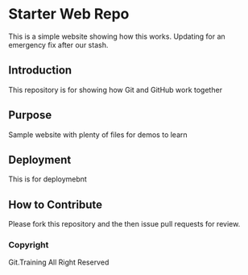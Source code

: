 # Starter Web Repo

This is a simple website showing how this works. 
Updating for an emergency fix after our stash.

## Introduction

This repository is for showing how Git and GitHub work together

## Purpose

Sample website with plenty of files for demos to learn

## Deployment
This is for deploymebnt

## How to Contribute

Please fork this repository and the then issue pull requests for review. 

### Copyright

Git.Training All Right Reserved
